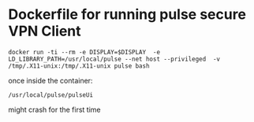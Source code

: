# Dockerfile for running pulse secure VPN Client

```docker run -ti --rm -e DISPLAY=$DISPLAY  -e LD_LIBRARY_PATH=/usr/local/pulse --net host --privileged  -v /tmp/.X11-unix:/tmp/.X11-unix pulse bash```

once inside the container:

```/usr/local/pulse/pulseUi```

might crash for the first time
